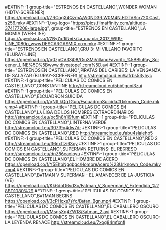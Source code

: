 #EXTINF:-1 group-title="ESTRENOS EN CASTELLANO",WONDER WOMAN (HDTV-SCREENER)
https://openload.co/f/ZRCogX4QzmA/W0ND3R.W0M4N.HDTVScr720.Cast.s256.mkv
#EXTINF:-1,tvg-logo="https://pics.filmaffinity.com/altitude-374177208-large.jpg", group-title="ESTRENOS EN CASTELLANO",LA MOMIA (WEB-LINE)
https://openload.co/f/7Ry7m1iNetk/La_momia_2017_WEB-LiNE_1080p_www.DESCARGASMIX.com.mkv
#EXTINF:-1 group-title="ESTRENOS EN CASTELLANO",GRU 3: MI VILLANO FAVORITO (BLURAY-LINE)
https://openload.co/f/q0zpCV33j08/Gru3MiVillanoFavorito_%5BBluRay_Screener_LINE%5D%5Bwww.divxatope1.com%5D.avi
#EXTINF:-1 group-title="ESTRENOS EN CASTELLANO",PIRATAS DEL CARIBE 5: LA VENGANZA DE SALAZAR (BLURAY-SCREENER)
http://streamcloud.eu/kafrbs53yhyc
#EXTINF:-1 group-title="PELICULAS DC COMICS EN CASTELLANO",CONSTANTINE
http://streamcloud.eu/5bb0gcni3zui
#EXTINF:-1 group-title="PELICULAS DC COMICS EN CASTELLANO",ESCUADRON SUICIDA
https://openload.co/f/qNtLkQqTGuo/EscuadronSuicida#Unknown_Code.mkv.mp4
#EXTINF:-1 group-title="PELICULAS DC COMICS EN CASTELLANO",LA LIGA DE LOS HOMBRES EXTRAORDINARIOS
http://streamcloud.eu/pc5h8h1i9fum
#EXTINF:-1 group-title="PELICULAS DC COMICS EN CASTELLANO",LINTERNA VERDE
http://streamcloud.eu/307f9q4dw7dr
#EXTINF:-1 group-title="PELICULAS DC COMICS EN CASTELLANO",RED
http://streamcloud.eu/abu4slaiehp5
#EXTINF:-1 group-title="PELICULAS DC COMICS EN CASTELLANO",RED 2
http://streamcloud.eu/36nxftzj63oy
#EXTINF:-1 group-title="PELICULAS DC COMICS EN CASTELLANO",SUPERMAN RETURNS: EL REGRESO
http://streamcloud.eu/dn256caoloyu
#EXTINF:-1 group-title="PELICULAS DC COMICS EN CASTELLANO",EL HOMBRE DE ACERO
https://openload.co/f/Y5EhbNggbgc/HombreAcero%23Unknown_Code.mkv.mp4
#EXTINF:-1 group-title="PELICULAS DC COMICS EN CASTELLANO",BATMAN V SUPERMAN - EL AMANECER DE LA JUSTICIA (VE)
https://openload.co/f/Kk6doD6vd3o/Batman_V_Superman_V_Extendida_%28BD1080%29
#EXTINF:-1 group-title="PELICULAS DC COMICS EN CASTELLANO",BATMAN BEGINS
https://openload.co/f/3cPHcxs7sYc/Batan_Bgn.mp4
#EXTINF:-1 group-title="PELICULAS DC COMICS EN CASTELLANO",EL CABALLERO OSCURO
https://openload.co/f/MsqsXq4ZW18/Batman_2.avi
#EXTINF:-1 group-title="PELICULAS DC COMICS EN CASTELLANO",EL CABALLERO OSCURO: LA LEYENDA RENACE
http://streamcloud.eu/7xog84mfxnfl
